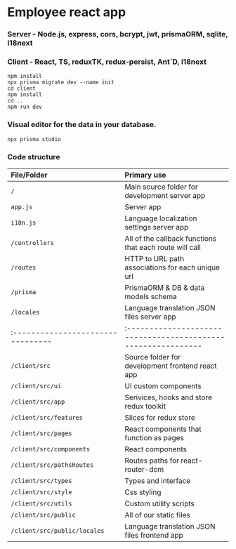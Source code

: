 # Employee react app

### Server - Node.js, express, cors, bcrypt, jwt, prismaORM, sqlite, i18next
### Client - React, TS, reduxTK, redux-persist, Ant`D, i18next
```
npm install
npx prisma migrate dev --name init
cd client
npm install
cd .. 
npm run dev
```
### Visual editor for the data in your database.
```
npx prisma studio
```
### Code structure

| File/Folder  	   									| Primary use    																								|
| :-------------------------------- | :------------------------------------------------------------ |
| `/`				          							| Main source folder for development server app       					|
| `app.js`          								| Server app         																						|
| `i18n.js`           							| Language localization settings server app       							|
| `/controllers`           					| All of the callback functions that each route will call				|
| `/routes`          			 					| HTTP to URL path associations for each unique url							|
| `/prisma`          								| PrismaORM & DB & data models schema 													|
| `/locales`           							| Language translation JSON files server app       							|
| :-------------------------------- | :------------------------------------------------------------ |
| `/client/src`        							| Source folder for development frontend react app 							|
| `/client/src/ui`        					| UI custom components   																				|
| `/client/src/app`        					| Serivices, hooks and store redux toolkit	 			    					|
| `/client/src/features`        		| Slices for redux store																    		|
| `/client/src/pages`        				| React components that function as pages    										|
| `/client/src/components`        	| React components    																					|
| `/client/src/pathsRoutes`      		| Routes paths for react-router-dom         										|
| `/client/src/types`      					| Types and interface																						|
| `/client/src/style`           		| Css styling   															     							|
| `/client/src/utils`           		| Custom utility scripts									        							|
| `/client/src/public`				      | All of our static files		 																		|
| `/client/src/public/locales`      | Language translation JSON files frontend app		 							|

